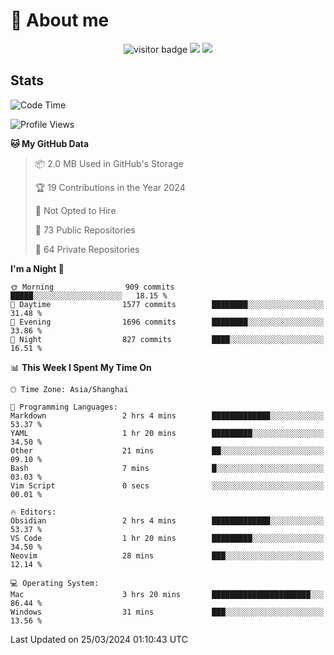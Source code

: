 <!-- ![](https://youpai.roccoshi.top/img/20200804214216.png) -->

# 🧐 About me
 
<p align="center">
<img src="https://visitor-badge.laobi.icu/badge?page_id=Lincest.Lincest&title=hits" alt="visitor badge"/>
<a href="mailto:imroccoshi@gmail.com"><img src="https://img.shields.io/badge/gmail-imroccoshi%40gmail.com-red"></a>
<a href="https://blog.roccoshi.top"><img src="https://img.shields.io/badge/blog-roccoshi-green"></a>
</p>

## Stats

<!--START_SECTION:waka-->
![Code Time](http://img.shields.io/badge/Code%20Time-1%2C010%20hrs%2022%20mins-blue)

![Profile Views](http://img.shields.io/badge/Profile%20Views-1-blue)

**🐱 My GitHub Data** 

> 📦 2.0 MB Used in GitHub's Storage 
 > 
> 🏆 19 Contributions in the Year 2024
 > 
> 🚫 Not Opted to Hire
 > 
> 📜 73 Public Repositories 
 > 
> 🔑 64 Private Repositories 
 > 
**I'm a Night 🦉** 

```text
🌞 Morning                909 commits         █████░░░░░░░░░░░░░░░░░░░░   18.15 % 
🌆 Daytime                1577 commits        ████████░░░░░░░░░░░░░░░░░   31.48 % 
🌃 Evening                1696 commits        ████████░░░░░░░░░░░░░░░░░   33.86 % 
🌙 Night                  827 commits         ████░░░░░░░░░░░░░░░░░░░░░   16.51 % 
```


📊 **This Week I Spent My Time On** 

```text
🕑︎ Time Zone: Asia/Shanghai

💬 Programming Languages: 
Markdown                 2 hrs 4 mins        █████████████░░░░░░░░░░░░   53.37 % 
YAML                     1 hr 20 mins        █████████░░░░░░░░░░░░░░░░   34.50 % 
Other                    21 mins             ██░░░░░░░░░░░░░░░░░░░░░░░   09.10 % 
Bash                     7 mins              █░░░░░░░░░░░░░░░░░░░░░░░░   03.03 % 
Vim Script               0 secs              ░░░░░░░░░░░░░░░░░░░░░░░░░   00.01 % 

🔥 Editors: 
Obsidian                 2 hrs 4 mins        █████████████░░░░░░░░░░░░   53.37 % 
VS Code                  1 hr 20 mins        █████████░░░░░░░░░░░░░░░░   34.50 % 
Neovim                   28 mins             ███░░░░░░░░░░░░░░░░░░░░░░   12.14 % 

💻 Operating System: 
Mac                      3 hrs 20 mins       ██████████████████████░░░   86.44 % 
Windows                  31 mins             ███░░░░░░░░░░░░░░░░░░░░░░   13.56 % 
```


 Last Updated on 25/03/2024 01:10:43 UTC
<!--END_SECTION:waka-->


